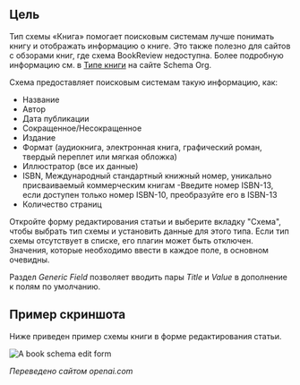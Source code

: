 <!-- Filename: J5.x:Schema_org/Type_Organization_-_Using_Organization_Plugin / Display title: Schema.org - Книга -->

## Цель

Тип схемы «Книга» помогает поисковым системам лучше понимать книгу и отображать информацию о книге. Это также полезно для сайтов с обзорами книг, где схема BookReview недоступна. Более подробную информацию см. в [Типе книги](https://schema.org/Book) на сайте Schema Org.

Схема предоставляет поисковым системам такую информацию, как:

- Название
- Автор
- Дата публикации
- Сокращенное/Несокращенное
- Издание
- Формат (аудиокнига, электронная книга, графический роман, твердый переплет или мягкая обложка)
- Иллюстратор (все их данные)
- ISBN, Международный стандартный книжный номер, уникально присваиваемый коммерческим книгам
    -Введите номер ISBN-13, если доступен только номер ISBN-10, преобразуйте его в ISBN-13
- Количество страниц

Откройте форму редактирования статьи и выберите вкладку "Схема", чтобы выбрать тип схемы и установить данные для этого типа. Если тип схемы отсутствует в списке, его плагин может быть отключен. Значения, которые необходимо ввести в каждое поле, в основном очевидны.

Раздел *Generic Field* позволяет вводить пары *Title* и *Value* в дополнение к полям по умолчанию.

## Пример скриншота

Ниже приведен пример схемы книги в форме редактирования статьи.

![A book schema edit form](../../../en/images/schemas/edit-schema-book.png)

*Переведено сайтом openai.com*

